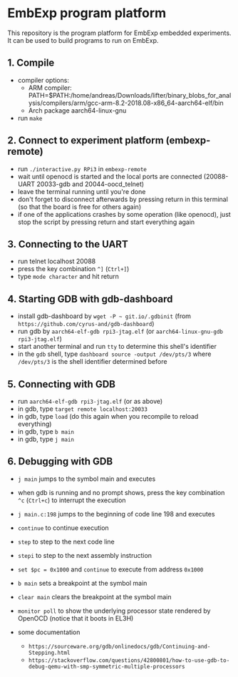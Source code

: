 # EmbExp program platform

This repository is the program platform for EmbExp embedded experiments. It can be used to build programs to run on EmbExp.

## 1. Compile

* compiler options:
  * ARM compiler: PATH=$PATH:/home/andreas/Downloads/lifter/binary_blobs_for_analysis/compilers/arm/gcc-arm-8.2-2018.08-x86_64-aarch64-elf/bin
  * Arch package aarch64-linux-gnu
* run `make`


## 2. Connect to experiment platform (embexp-remote)

* run `./interactive.py RPi3` in `embexp-remote`
* wait until openocd is started and the local ports are connected (20088-UART 20033-gdb and 20044-oocd_telnet)
* leave the terminal running until you're done
* don't forget to disconnect afterwards by pressing return in this terminal (so that the board is free for others again)
* if one of the applications crashes by some operation (like openocd), just stop the script by pressing return and start everything again


## 3. Connecting to the UART

* run telnet localhost 20088
* press the key combination `^]` (`Ctrl+]`)
* type `mode character` and hit return


## 4. Starting GDB with gdb-dashboard

* install gdb-dashboard by `wget -P ~ git.io/.gdbinit` (from `https://github.com/cyrus-and/gdb-dashboard`)
* run gdb by `aarch64-elf-gdb rpi3-jtag.elf` (or `aarch64-linux-gnu-gdb rpi3-jtag.elf`)
* start another terminal and run `tty` to determine this shell's identifier
* in the `gdb` shell, type `dashboard source -output /dev/pts/3` where `/dev/pts/3` is the shell identifier determined before


## 5. Connecting with GDB

* run `aarch64-elf-gdb rpi3-jtag.elf` (or as above)
* in gdb, type `target remote localhost:20033`
* in gdb, type `load` (do this again when you recompile to reload everything)
* in gdb, type `b main`
* in gdb, type `j main`


## 6. Debugging with GDB

* `j main` jumps to the symbol main and executes
* when gdb is running and no prompt shows, press the key combination `^c` (`Ctrl+c`) to interrupt the execution
* `j main.c:198` jumps to the beginning of code line 198 and executes
* `continue` to continue execution
* `step` to step to the next code line
* `stepi` to step to the next assembly instruction
* `set $pc = 0x1000` and `continue` to execute from address `0x1000`

* `b main` sets a breakpoint at the symbol main
* `clear main` clears the breakpoint at the symbol main

* `monitor poll` to show the underlying processor state rendered by OpenOCD (notice that it boots in EL3H)

* some documentation
  * `https://sourceware.org/gdb/onlinedocs/gdb/Continuing-and-Stepping.html`
  * `https://stackoverflow.com/questions/42800801/how-to-use-gdb-to-debug-qemu-with-smp-symmetric-multiple-processors`






